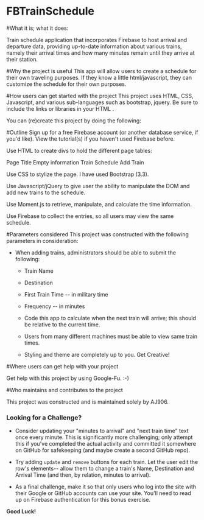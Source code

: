 # FBTrainSchedule

#What it is; what it does:

Train schedule application that incorporates Firebase to host arrival and departure data, providing up-to-date information about various trains, namely their arrival times and how many minutes remain until they arrive at their station.

#Why the project is useful
This app will allow users to create a schedule for their own traveling purposes.  If they know a little html/javascript, they can customize the schedule for their own purposes.

#How users can get started with the project
This project uses HTML, CSS, Javascript, and various sub-languages such as bootstrap, jquery. Be sure to include the links or libraries in your HTML <head></head>.

You can (re)create this project by doing the following:

#Outline
Sign up for a free Firebase account (or another database service, if you'd like). View the tutorial(s) if you haven't used Firebase before.

Use HTML to create divs to hold the different page tables:

Page Title
Empty information
Train Schedule
Add Train

Use CSS to stylize the page.  I have used Bootstrap (3.3).

Use Javascript/jQuery to give user the ability to manipulate the DOM and add new trains to the schedule.

Use Moment.js to retrieve, manipulate, and calculate the time information.

Use Firebase to collect the entries, so all users may view the same schedule.

#Parameters considered
This project was constructed with the following parameters in consideration:

* When adding trains, administrators should be able to submit the following:
    
    * Train Name
    
    * Destination 
    
    * First Train Time -- in military time
    
    * Frequency -- in minutes
  
  * Code this app to calculate when the next train will arrive; this should be relative to the current time.
  
  * Users from many different machines must be able to view same train times.
  
  * Styling and theme are completely up to you. Get Creative!


#Where users can get help with your project

Get help with this project by using Google-Fu. :-)


#Who maintains and contributes to the project

This project was constructed and is maintained solely by AJ906.

### Looking for a Challenge? ###

* Consider updating your "minutes to arrival" and "next train time" text once every minute. This is significantly more challenging; only attempt this if you've completed the actual activity and committed it somewhere on GitHub for safekeeping (and maybe create a second GitHub repo).

* Try adding `update` and `remove` buttons for each train. Let the user edit the row's elements-- allow them to change a train's Name, Destination and Arrival Time (and then, by relation, minutes to arrival).

* As a final challenge, make it so that only users who log into the site with their Google or GitHub accounts can use your site. You'll need to read up on Firebase authentication for this bonus exercise.

**Good Luck!**
